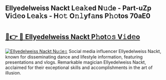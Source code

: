 ## Ellyedelweiss Nackt L𝚎a𝚔ed N𝚞𝚍e - Part-uZp Vi𝚍𝚎o L𝚎a𝚔s - H𝚘𝚝 O𝚗𝚕yf𝚊ns P𝚑𝚘tos 70aE0

# <h2><a href="http://kf4hzjy.oniu.top/?m=Ellyedelweiss+Nackt">🔗👉 🔴 Ellyedelweiss Nackt P𝚑ot𝚘𝚜 V𝚒d𝚎o</a></h2>

[![Ellyedelweiss Nackt Nu𝚍e𝚜](https://i.imgur.com/0qMVB7G.gif)](http://kf4hzjy.oniu.top/?m=Ellyedelweiss+Nackt)
Social media influencer Ellyedelweiss Nackt, known for disseminating dance and lifestyle information, featuring presentations and vlogs. Remarkable magician Ellyedelweiss Nackt, acclaimed for their exceptional skills and accomplishments in the art of illusion.  
